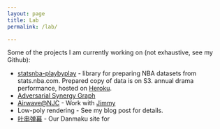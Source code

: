```yaml
---
layout: page
title: Lab
permalink: /lab/

---
```

Some of the projects I am currently working on (not exhaustive, see my Github):

* [statsnba-playbyplay](https://github.com/ethanluoyc/statsnba-playbyplay) - 
library for preparing NBA datasets from stats.nba.com. Prepared copy of data is on S3.
annual drama performance, hosted on [Heroku](https://cldds-danmu.herokuapp.com/).
* [Adversarial Synergy Graph](http://dl.acm.org/citation.cfm?id=2773390)
* [Airwave@NJC](http://airwave.elasticbeanstalk.com/) - Work with [Jimmy](https://github.com/wxhemiao)
* Low-poly rendering - See my blog post for details.
* [叶串弹幕](https://github.com/ethanluoyc/yechuandanmu) - Our Danmaku site for 
